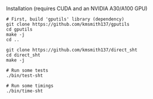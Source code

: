 Installation (requires CUDA and an NVIDIA A30/A100 GPU)

```
# First, build 'gputils' library (dependency)
git clone https://github.com/kmsmith137/gputils
cd gputils
make -j
cd ..

git clone https://github.com/kmsmith137/direct_sht
cd direct_sht
make -j

# Run some tests
./bin/test-sht

# Run some timings
./bin/time-sht
```